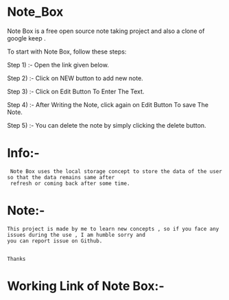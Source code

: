 # Note_Box

Note Box is a free open source note taking project and also a clone of google keep .

To start with Note Box, follow these steps:

Step 1) :- Open the link given below.


Step 2) :- Click on NEW button to add new note.


Step 3) :- Click on Edit Button To Enter The Text.


Step 4) :- After Writing the Note, click again on Edit Button To save The Note.


Step 5) :- You can delete the note by simply clicking the delete button.



# Info:-

     Note Box uses the local storage concept to store the data of the user so that the data remains same after 
     refresh or coming back after some time. 
     
# Note:-
    This project is made by me to learn new concepts , so if you face any issues during the use , I am humble sorry and 
    you can report issue on Github.
    
    
    Thanks
    
    
# Working Link of Note Box:-    
